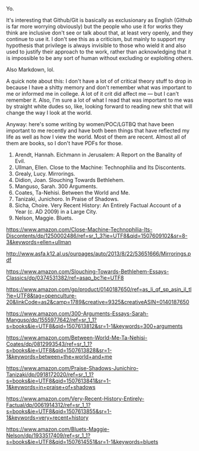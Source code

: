 Yo.

It's interesting that Github/Git is basically as exclusionary as English (Github is far more worrying obviously) but the people who use it for works they think are inclusive don't see or talk about that, at least very openly, and they continue to use it. I don't see this as a criticism, but mainly to support my hypothesis that privilege is always invisible to those who wield it and also used to justify their approach to the work, rather than acknowledging that it is impossible to be any sort of human without excluding or exploiting others.

Also Markdown, lol. 

A quick note about this: I don't have a lot of of critical theory stuff to drop in because I have a shitty memory and don't remember what was important to me or informed me in college. A lot of it crit did affect me — but I can't remember it. Also, I'm sure a lot of what I read that was important to me was by straight white dudes so, like, looking forward to reading new shit that will change the way I look at the world. 

Anyway: here's some writing by women/POC/LGTBQ that have been important to me recently and have both been things that have reflected my life as well as how I view the world. Most of them are recent. Almost all of them are books, so I don't have PDFs for those. 

1. Arendt, Hannah. Eichmann in Jerusalem: A Report on the Banality of Evil. 
2. Ullman, Ellen. Close to the Machine: Technophilia and Its Discontents. 
3. Grealy, Lucy. Mirrorings. 
4. Didion, Joan. Slouching Towards Bethlehem.
5. Manguso, Sarah. 300 Arguments. 
6. Coates, Ta-Nehisi. Between the World and Me.
7. Tanizaki, Junichoro. In Praise of Shadows.
8. Sicha, Choire. Very Recent History: An Entirely Factual Account of a Year (c. AD 2009) in a Large City.
9. Nelson, Maggie. Bluets.


https://www.amazon.com/Close-Machine-Technophilia-Its-Discontents/dp/1250002486/ref=sr_1_3?ie=UTF8&qid=1507609102&sr=8-3&keywords=ellen+ullman

http://www.asfa.k12.al.us/ourpages/auto/2013/8/22/53651666/Mirrorings.pdf

https://www.amazon.com/Slouching-Towards-Bethlehem-Essays-Classics/dp/0374531382/ref=asap_bc?ie=UTF8

https://www.amazon.com/gp/product/0140187650/ref=as_li_qf_sp_asin_il_tl?ie=UTF8&tag=openculture-20&linkCode=as2&camp=1789&creative=9325&creativeASIN=0140187650

https://www.amazon.com/300-Arguments-Essays-Sarah-Manguso/dp/1555977642/ref=sr_1_1?s=books&ie=UTF8&qid=1507613812&sr=1-1&keywords=300+arguments

https://www.amazon.com/Between-World-Me-Ta-Nehisi-Coates/dp/0812993543/ref=sr_1_1?s=books&ie=UTF8&qid=1507613828&sr=1-1&keywords=between+the+world+and+me

https://www.amazon.com/Praise-Shadows-Junichiro-Tanizaki/dp/0918172020/ref=sr_1_1?s=books&ie=UTF8&qid=1507613841&sr=1-1&keywords=in+praise+of+shadows

https://www.amazon.com/Very-Recent-History-Entirely-Factual/dp/0061914312/ref=sr_1_1?s=books&ie=UTF8&qid=1507613855&sr=1-1&keywords=very+recent+history

https://www.amazon.com/Bluets-Maggie-Nelson/dp/1933517409/ref=sr_1_1?s=books&ie=UTF8&qid=1507614551&sr=1-1&keywords=bluets
